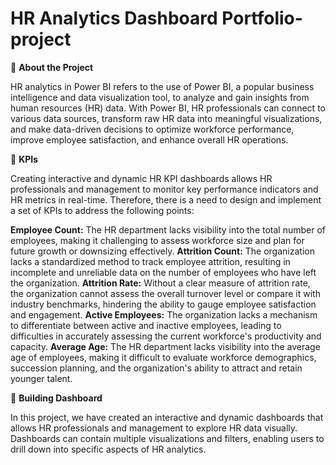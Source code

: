 # HR Analytics Dashboard Portfolio-project


🔹 **About the Project**

HR analytics in Power BI refers to the use of Power BI, a popular business intelligence and data visualization tool, to analyze and gain insights from human resources (HR) data. With Power BI, HR professionals can connect to various data sources, transform raw HR data into meaningful visualizations, and make data-driven decisions to optimize workforce performance, improve employee satisfaction, and enhance overall HR operations.

🔸 **KPIs**

Creating interactive and dynamic HR KPI dashboards allows HR professionals and management to monitor key performance indicators and HR metrics in real-time. Therefore, there is a need to design and implement a set of KPIs to address the following points:

**Employee Count:** The HR department lacks visibility into the total number of employees, making it challenging to assess workforce size and plan for future growth or downsizing effectively.
**Attrition Count:** The organization lacks a standardized method to track employee attrition, resulting in incomplete and unreliable data on the number of employees who have left the organization.
**Attrition Rate:** Without a clear measure of attrition rate, the organization cannot assess the overall turnover level or compare it with industry benchmarks, hindering the ability to gauge employee satisfaction and engagement.
**Active Employees:** The organization lacks a mechanism to differentiate between active and inactive employees, leading to difficulties in accurately assessing the current workforce's productivity and capacity.
**Average Age:** The HR department lacks visibility into the average age of employees, making it difficult to evaluate workforce demographics, succession planning, and the organization's ability to attract and
retain younger talent.


🔹 **Building Dashboard**

In this project, we have created an interactive and dynamic dashboards that allows HR professionals and management to explore HR data visually. Dashboards can contain multiple visualizations and filters, enabling users to drill down into specific aspects of HR analytics.

